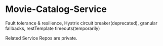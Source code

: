# Movie-Catalog-Service
Fault tolerance &amp; resilience, Hystrix circuit breaker(deprecated), granular fallbacks, restTemplate timeouts(temporarily)

Related Service Repos are private.
